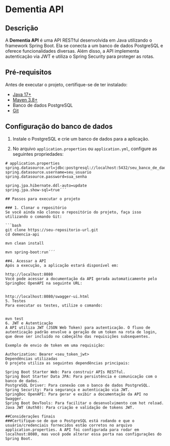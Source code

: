 # Dementia API

## Descrição
A **Dementia API** é uma API RESTful desenvolvida em Java utilizando o framework Spring Boot. Ela se conecta a um banco de dados PostgreSQL e oferece funcionalidades diversas. Além disso, a API implementa autenticação via JWT e utiliza o Spring Security para proteger as rotas.

## Pré-requisitos
Antes de executar o projeto, certifique-se de ter instalado:

- [Java 17+](https://www.oracle.com/java/technologies/javase-jdk17-downloads.html)
- [Maven 3.8+](https://maven.apache.org/download.cgi)
- Banco de dados PostgreSQL
- [Git](https://git-scm.com/)

## Configuração do banco de dados
1. Instale o PostgreSQL e crie um banco de dados para a aplicação.

2. No arquivo `application.properties` ou `application.yml`, configure as seguintes propriedades:

```properties
# application.properties
spring.datasource.url=jdbc:postgresql://localhost:5432/seu_banco_de_dados
spring.datasource.username=seu_usuario
spring.datasource.password=sua_senha

spring.jpa.hibernate.ddl-auto=update
spring.jpa.show-sql=true´´´

## Passos para executar o projeto

### 1. Clonar o repositório
Se você ainda não clonou o repositório do projeto, faça isso utilizando o comando Git:

```bash
git clone https://seu-repositorio-url.git
cd demencia-api

mvn clean install

mvn spring-boot:run´´´

##4. Acessar a API
Após a execução, a aplicação estará disponível em:

http://localhost:8080
Você pode acessar a documentação da API gerada automaticamente pelo SpringDoc OpenAPI na seguinte URL:


http://localhost:8080/swagger-ui.html
5. Testes
Para executar os testes, utilize o comando:


mvn test
6. JWT e Autenticação
A API utiliza JWT (JSON Web Token) para autenticação. O fluxo de autenticação padrão envolve a geração de um token na rota de login, que deve ser incluído no cabeçalho das requisições subsequentes.

Exemplo de envio de token em uma requisição:

Authorization: Bearer <seu_token_jwt>
Dependências utilizadas
O projeto utiliza as seguintes dependências principais:

Spring Boot Starter Web: Para construir APIs RESTful.
Spring Boot Starter Data JPA: Para persistência e comunicação com o banco de dados.
PostgreSQL Driver: Para conexão com o banco de dados PostgreSQL.
Spring Security: Para segurança e autenticação via JWT.
SpringDoc OpenAPI: Para gerar e exibir a documentação da API no Swagger.
Spring Boot DevTools: Para facilitar o desenvolvimento com hot reload.
Java JWT (Auth0): Para criação e validação de tokens JWT.

##Considerações finais
###Certifique-se de que o PostgreSQL está rodando e que o usuário/credenciais fornecidos estão corretos no arquivo application.properties. A API foi configurada para rodar em localhost:8080, mas você pode alterar essa porta nas configurações do Spring Boot.